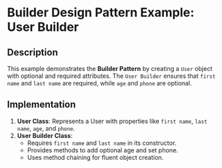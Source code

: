 # Builder Design Pattern Example: User Builder

## Description
This example demonstrates the **Builder Pattern** by creating a `User` object with optional and required attributes. The `User Builder` ensures that `first name` and `last name` are required, while `age` and `phone` are optional.

## Implementation
1. **User  Class**: Represents a User  with properties like `first name`, `last name`, `age`, and `phone`.
2. **User Builder Class**:
   - Requires `first name` and `last name` in its constructor.
   - Provides methods to add optional age and set phone.
   - Uses method chaining for fluent object creation.

